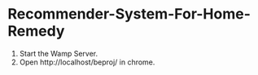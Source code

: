 # Recommender-System-For-Home-Remedy

1. Start the Wamp Server.
2. Open http://localhost/beproj/ in chrome.

